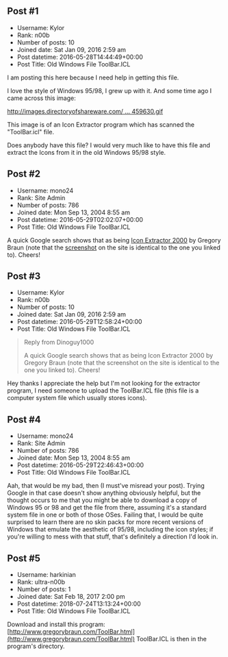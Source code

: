 ## Post #1
- Username: Kylor
- Rank: n00b
- Number of posts: 10
- Joined date: Sat Jan 09, 2016 2:59 am
- Post datetime: 2016-05-28T14:44:49+00:00
- Post Title: Old Windows File ToolBar.ICL

I am posting this here because I need help in getting this file.

I love the style of Windows 95/98, I grew up with it. And some time ago I came across this image:

[http://images.directoryofshareware.com/ ... 459630.gif](http://images.directoryofshareware.com/full/icon_extractor_2000_desktop_icons___cursors-459630.gif)

This image is of an Icon Extractor program which has scanned the "ToolBar.icl" file.

Does anybody have this file? I would very much like to have this file and extract the Icons from it in the old Windows 95/98 style.
## Post #2
- Username: mono24
- Rank: Site Admin
- Number of posts: 786
- Joined date: Mon Sep 13, 2004 8:55 am
- Post datetime: 2016-05-29T02:02:07+00:00
- Post Title: Old Windows File ToolBar.ICL

A quick Google search shows that as being [Icon Extractor 2000](http://www.gregorybraun.com/IconEx.html) by Gregory Braun (note that the [screenshot](http://www.gregorybraun.com/IconEx_ss.html) on the site is identical to the one you linked to). Cheers!
## Post #3
- Username: Kylor
- Rank: n00b
- Number of posts: 10
- Joined date: Sat Jan 09, 2016 2:59 am
- Post datetime: 2016-05-29T12:58:24+00:00
- Post Title: Old Windows File ToolBar.ICL

> Reply from Dinoguy1000
>
> A quick Google search shows that as being Icon Extractor 2000 by Gregory Braun (note that the screenshot on the site is identical to the one you linked to). Cheers!

Hey thanks I appreciate the help but I'm not looking for the extractor program, I need someone to upload the ToolBar.ICL file (this file is a computer system file which usually stores icons).
## Post #4
- Username: mono24
- Rank: Site Admin
- Number of posts: 786
- Joined date: Mon Sep 13, 2004 8:55 am
- Post datetime: 2016-05-29T22:46:43+00:00
- Post Title: Old Windows File ToolBar.ICL

Aah, that would be my bad, then (I must've misread your post). Trying Google in that case doesn't show anything obviously helpful, but the thought occurs to me that you might be able to download a copy of Windows 95 or 98 and get the file from there, assuming it's a standard system file in one or both of those OSes. Failing that, I would be quite surprised to learn there are no skin packs for more recent versions of Windows that emulate the aesthetic of 95/98, including the icon styles; if you're willing to mess with that stuff, that's definitely a direction I'd look in.
## Post #5
- Username: harkinian
- Rank: ultra-n00b
- Number of posts: 1
- Joined date: Sat Feb 18, 2017 2:00 pm
- Post datetime: 2018-07-24T13:13:24+00:00
- Post Title: Old Windows File ToolBar.ICL

Download and install this program: [http://www.gregorybraun.com/ToolBar.html](http://www.gregorybraun.com/ToolBar.html)
ToolBar.ICL is then in the program's directory.
